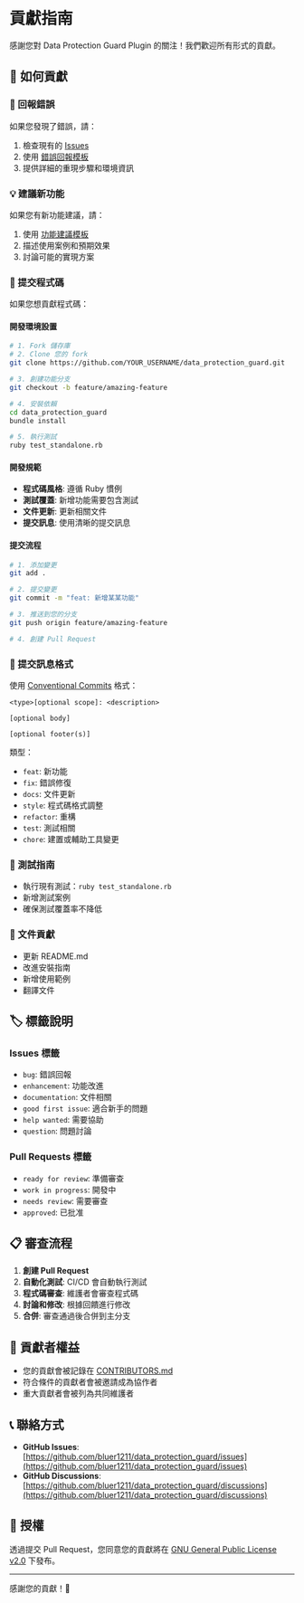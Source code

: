 # 貢獻指南

感謝您對 Data Protection Guard Plugin 的關注！我們歡迎所有形式的貢獻。

## 🤝 如何貢獻

### 🐛 回報錯誤
如果您發現了錯誤，請：
1. 檢查現有的 [Issues](https://github.com/bluer1211/data_protection_guard/issues)
2. 使用 [錯誤回報模板](.github/ISSUE_TEMPLATE/bug_report.md)
3. 提供詳細的重現步驟和環境資訊

### 💡 建議新功能
如果您有新功能建議，請：
1. 使用 [功能建議模板](.github/ISSUE_TEMPLATE/feature_request.md)
2. 描述使用案例和預期效果
3. 討論可能的實現方案

### 🔧 提交程式碼
如果您想貢獻程式碼：

#### 開發環境設置
```bash
# 1. Fork 儲存庫
# 2. Clone 您的 fork
git clone https://github.com/YOUR_USERNAME/data_protection_guard.git

# 3. 創建功能分支
git checkout -b feature/amazing-feature

# 4. 安裝依賴
cd data_protection_guard
bundle install

# 5. 執行測試
ruby test_standalone.rb
```

#### 開發規範
- **程式碼風格**: 遵循 Ruby 慣例
- **測試覆蓋**: 新增功能需要包含測試
- **文件更新**: 更新相關文件
- **提交訊息**: 使用清晰的提交訊息

#### 提交流程
```bash
# 1. 添加變更
git add .

# 2. 提交變更
git commit -m "feat: 新增某某功能"

# 3. 推送到您的分支
git push origin feature/amazing-feature

# 4. 創建 Pull Request
```

### 📝 提交訊息格式
使用 [Conventional Commits](https://www.conventionalcommits.org/) 格式：

```
<type>[optional scope]: <description>

[optional body]

[optional footer(s)]
```

類型：
- `feat`: 新功能
- `fix`: 錯誤修復
- `docs`: 文件更新
- `style`: 程式碼格式調整
- `refactor`: 重構
- `test`: 測試相關
- `chore`: 建置或輔助工具變更

### 🧪 測試指南
- 執行現有測試：`ruby test_standalone.rb`
- 新增測試案例
- 確保測試覆蓋率不降低

### 📖 文件貢獻
- 更新 README.md
- 改進安裝指南
- 新增使用範例
- 翻譯文件

## 🏷️ 標籤說明

### Issues 標籤
- `bug`: 錯誤回報
- `enhancement`: 功能改進
- `documentation`: 文件相關
- `good first issue`: 適合新手的問題
- `help wanted`: 需要協助
- `question`: 問題討論

### Pull Requests 標籤
- `ready for review`: 準備審查
- `work in progress`: 開發中
- `needs review`: 需要審查
- `approved`: 已批准

## 📋 審查流程

1. **創建 Pull Request**
2. **自動化測試**: CI/CD 會自動執行測試
3. **程式碼審查**: 維護者會審查程式碼
4. **討論和修改**: 根據回饋進行修改
5. **合併**: 審查通過後合併到主分支

## 🎯 貢獻者權益

- 您的貢獻會被記錄在 [CONTRIBUTORS.md](CONTRIBUTORS.md)
- 符合條件的貢獻者會被邀請成為協作者
- 重大貢獻者會被列為共同維護者

## 📞 聯絡方式

- **GitHub Issues**: [https://github.com/bluer1211/data_protection_guard/issues](https://github.com/bluer1211/data_protection_guard/issues)
- **GitHub Discussions**: [https://github.com/bluer1211/data_protection_guard/discussions](https://github.com/bluer1211/data_protection_guard/discussions)

## 📄 授權

透過提交 Pull Request，您同意您的貢獻將在 [GNU General Public License v2.0](LICENSE) 下發布。

---

感謝您的貢獻！🙏
